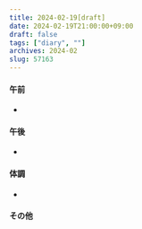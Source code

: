 ```yaml
---
title: 2024-02-19[draft]
date: 2024-02-19T21:00:00+09:00
draft: false
tags: ["diary", ""]
archives: 2024-02
slug: 57163
---
```

#### 午前
- 
#### 午後
- 
#### 体調
- 
#### その他